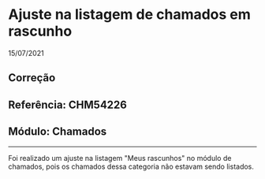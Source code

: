 # Ajuste na listagem de chamados em rascunho
15/07/2021
## Correção
## Referência: CHM54226
## Módulo: Chamados
***

Foi realizado um ajuste na listagem "Meus rascunhos" no módulo de chamados, pois os chamados dessa categoria não estavam sendo listados.
